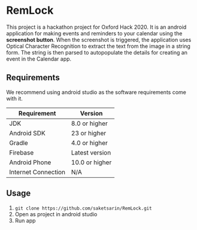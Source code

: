 # RemLock
This project is a hackathon project for Oxford Hack 2020. It is an android application for making events and reminders to your calendar using the **screenshot button**. When the screenshot is triggered, the application uses Optical Character Recognition to extract the text from the image in a string form. The string is then parsed to autopopulate the details for creating an event in the Calendar app.

## Requirements
We recommend using android studio as the software requirements come with it.

| Requirement         | Version        |
|---------------------|----------------|
| JDK                 | 8.0 or higher  |
| Android SDK         | 23 or higher   |
| Gradle              | 4.0 or higher  |
| Firebase            | Latest version |
| Android Phone       | 10.0 or higher |
| Internet Connection | N/A            |


## Usage
1. `git clone https://github.com/saketsarin/RemLock.git`
2. Open as project in android studio
3. Run app


